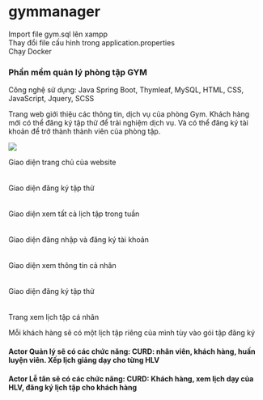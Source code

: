 # gymmanager
Import file gym.sql lên xampp
<br>Thay đổi file cấu hình trong application.properties
<br> Chạy Docker 
<h3>Phần mềm quản lý phòng tập GYM</h3>
<p>Công nghệ sử dụng: Java Spring Boot, Thymleaf, MySQL, HTML, CSS, JavaScript, Jquery, SCSS</p>
<p>Trang web giới thiệu các thông tin, dịch vụ của phòng Gym. Khách hàng mới có thể đăng ký tập thử để trải nghiệm dịch vụ. Và có thể đăng ký tài khoản để trở thành thành viên của phòng tập.</p>
<div>
<img src ="https://drive.google.com/file/d/1UU6swuvzOq-qwgfCwMe-k8umsPkKo1Os/view?usp=sharing"/>
<p>Giao diện trang chủ của website</p>
</div>
<div style="margin-top:20px">
<img src =""/>
<p>Giao diện đăng ký tập thử</p>
</div>
<div style="margin-top:20px">
<img src =""/>
<p>Giao diện xem tất cả lịch tập trong tuần</p>
</div>
<div style="margin-top:20px">
<img src =""/>
<p>Giao diện đăng nhập và đăng ký tài khoản</p>
</div>
<div style="margin-top:20px">
<img src =""/>
<p>Giao diện xem thông tin cả nhân</p>
</div>
<div style="margin-top:20px">
<img src =""/>
<p>Giao diện đăng ký tập thử</p>
</div>
<div style="margin-top:20px">
<img src =""/>
<p>Trang xem lịch tập cá nhân</p>
<p>Mỗi khách hàng sẽ có một lịch tập riêng của mình tùy vào gói tập đăng ký</p>
</div>
<div style="margin-top:20px">
<b>Actor Quản lý sẽ có các chức năng: CURD: nhân viên, khách hàng, huấn luyện viên. Xếp lịch giảng dạy cho từng HLV</b>
</div>
<div style="margin-top:20px">
<b>Actor Lễ tân sẽ có các chức năng: CURD: Khách hàng, xem lịch dạy của HLV, đăng ký lịch tập cho khách hàng</b>
</div>
